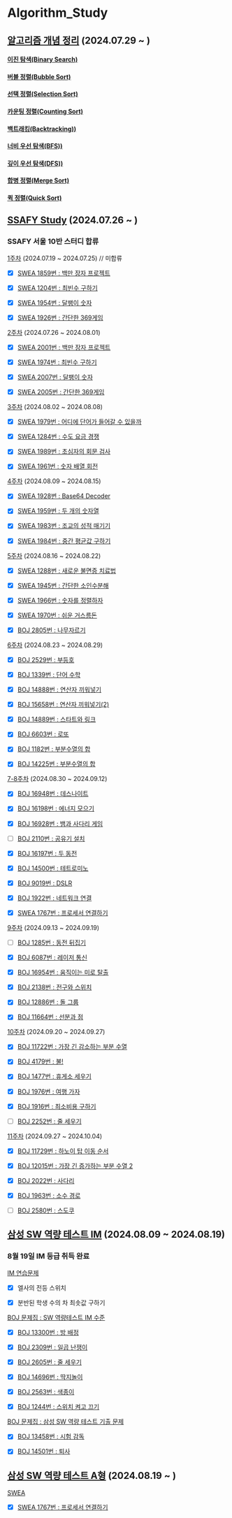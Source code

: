 # Algorithm_Study

## [알고리즘 개념 정리](https://github.com/EliteZer0/Algorithm_Study/tree/main/Concepts_Study) (2024.07.29 ~ )

#### [이진 탐색(Binary Search)](https://github.com/EliteZer0/Algorithm_Study/tree/main/Concepts_Study/BinarySearch)

#### [버블 정렬(Bubble Sort)](https://github.com/EliteZer0/Algorithm_Study/tree/main/Concepts_Study/BubbleSort)

#### [선택 정렬(Selection Sort)](https://github.com/EliteZer0/Algorithm_Study/tree/main/Concepts_Study/SelectionSort)

#### [카운팅 정렬(Counting Sort)](https://github.com/EliteZer0/Algorithm_Study/tree/main/Concepts_Study/CountingSort)

#### [백트래킹(Backtracking))](https://github.com/EliteZer0/Algorithm_Study/tree/main/Concepts_Study/Backtracking)

#### [너비 우선 탐색(BFS))](https://github.com/EliteZer0/Algorithm_Study/tree/main/Concepts_Study/BFS)

#### [깊이 우선 탐색(DFS))](https://github.com/EliteZer0/Algorithm_Study/tree/main/Concepts_Study/BFS)

#### [합병 정렬(Merge Sort)](https://github.com/EliteZer0/Algorithm_Study/tree/main/Concepts_Study/MergeSort)

#### [퀵 정렬(Quick Sort)](https://github.com/EliteZer0/Algorithm_Study/tree/main/Concepts_Study/QuickSort)

## [SSAFY Study](https://github.com/EliteZer0/Algorithm_Study/tree/main/SSAFY_Study) (2024.07.26 ~ )

### **SSAFY 서울 10반 스터디 합류**

[1주차](https://github.com/EliteZer0/Algorithm_Study/tree/main/SSAFY_Study/W1) (2024.07.19 ~ 2024.07.25) // 미합류

- [x] [SWEA 1859번 : 백만 장자 프로젝트](https://swexpertacademy.com/main/code/problem/problemDetail.do?contestProbId=AV5LrsUaDxcDFAXc&categoryId=AV5LrsUaDxcDFAXc&categoryType=CODE&problemTitle=1859&orderBy=FIRST_REG_DATETIME&selectCodeLang=ALL&select-1=&pageSize=10&pageIndex=1)

- [x] [SWEA 1204번 : 최빈수 구하기](https://swexpertacademy.com/main/code/problem/problemDetail.do?contestProbId=AV13zo1KAAACFAYh&categoryId=AV13zo1KAAACFAYh&categoryType=CODE&problemTitle=1204&orderBy=FIRST_REG_DATETIME&selectCodeLang=ALL&select-1=&pageSize=10&pageIndex=1&&&&&&&&&)

- [x] [SWEA 1954번 : 달팽이 숫자](https://swexpertacademy.com/main/code/problem/problemDetail.do?contestProbId=AV5PobmqAPoDFAUq&categoryId=AV5PobmqAPoDFAUq&categoryType=CODE&problemTitle=1954&orderBy=FIRST_REG_DATETIME&selectCodeLang=ALL&select-1=&pageSize=10&pageIndex=1)

- [x] [SWEA 1926번 : 간단한 369게임](https://swexpertacademy.com/main/code/problem/problemDetail.do?contestProbId=AV5PTeo6AHUDFAUq&categoryId=AV5PTeo6AHUDFAUq&categoryType=CODE&problemTitle=1926&orderBy=FIRST_REG_DATETIME&selectCodeLang=ALL&select-1=&pageSize=10&pageIndex=1)

[2주차](https://github.com/EliteZer0/Algorithm_Study/tree/main/SSAFY_Study/W2) (2024.07.26 ~ 2024.08.01)

- [x] [SWEA 2001번 : 백만 장자 프로젝트](https://swexpertacademy.com/main/code/problem/problemDetail.do?contestProbId=AV5LrsUaDxcDFAXc&categoryId=AV5LrsUaDxcDFAXc&categoryType=CODE&problemTitle=1859&orderBy=FIRST_REG_DATETIME&selectCodeLang=ALL&select-1=&pageSize=10&pageIndex=1)

- [x] [SWEA 1974번 : 최빈수 구하기](https://swexpertacademy.com/main/code/problem/problemDetail.do?contestProbId=AV13zo1KAAACFAYh&categoryId=AV13zo1KAAACFAYh&categoryType=CODE&problemTitle=1204&orderBy=FIRST_REG_DATETIME&selectCodeLang=ALL&select-1=&pageSize=10&pageIndex=1&&&&&&&&&)

- [x] [SWEA 2007번 : 달팽이 숫자](https://swexpertacademy.com/main/code/problem/problemDetail.do?contestProbId=AV5PobmqAPoDFAUq&categoryId=AV5PobmqAPoDFAUq&categoryType=CODE&problemTitle=1954&orderBy=FIRST_REG_DATETIME&selectCodeLang=ALL&select-1=&pageSize=10&pageIndex=1)

- [x] [SWEA 2005번 : 간단한 369게임](https://swexpertacademy.com/main/code/problem/problemDetail.do?contestProbId=AV5PTeo6AHUDFAUq&categoryId=AV5PTeo6AHUDFAUq&categoryType=CODE&problemTitle=1926&orderBy=FIRST_REG_DATETIME&selectCodeLang=ALL&select-1=&pageSize=10&pageIndex=1)

[3주차](https://github.com/EliteZer0/Algorithm_Study/tree/main/SSAFY_Study/W3) (2024.08.02 ~ 2024.08.08)

- [x] [SWEA 1979번 : 어디에 단어가 들어갈 수 있을까](https://swexpertacademy.com/main/code/problem/problemDetail.do?contestProbId=AV5PuPq6AaQDFAUq&categoryId=AV5PuPq6AaQDFAUq&categoryType=CODE&problemTitle=1979&orderBy=FIRST_REG_DATETIME&selectCodeLang=ALL&select-1=&pageSize=10&pageIndex=1)

- [x] [SWEA 1284번 : 수도 요금 경쟁](https://swexpertacademy.com/main/code/problem/problemDetail.do?contestProbId=AV189xUaI8UCFAZN&categoryId=AV189xUaI8UCFAZN&categoryType=CODE&problemTitle=1284&orderBy=FIRST_REG_DATETIME&selectCodeLang=ALL&select-1=&pageSize=10&pageIndex=1)

- [x] [SWEA 1989번 : 초심자의 회문 검사](https://swexpertacademy.com/main/code/problem/problemDetail.do?contestProbId=AV5PyTLqAf4DFAUq&categoryId=AV5PyTLqAf4DFAUq&categoryType=CODE&problemTitle=1989&orderBy=FIRST_REG_DATETIME&selectCodeLang=ALL&select-1=&pageSize=10&pageIndex=1)

- [x] [SWEA 1961번 : 숫자 배열 회전](https://swexpertacademy.com/main/code/problem/problemDetail.do?contestProbId=AV5Pq-OKAVYDFAUq&categoryId=AV5Pq-OKAVYDFAUq&categoryType=CODE&problemTitle=1961&orderBy=FIRST_REG_DATETIME&selectCodeLang=ALL&select-1=&pageSize=10&pageIndex=1)

[4주차](https://github.com/EliteZer0/Algorithm_Study/tree/main/SSAFY_Study/W4) (2024.08.09 ~ 2024.08.15)

- [x] [SWEA 1928번 : Base64 Decoder](https://swexpertacademy.com/main/code/problem/problemDetail.do?contestProbId=AV5PR4DKAG0DFAUq&categoryId=AV5PR4DKAG0DFAUq&categoryType=CODE&problemTitle=1928&orderBy=FIRST_REG_DATETIME&selectCodeLang=ALL&select-1=&pageSize=10&pageIndex=1)

- [x] [SWEA 1959번 : 두 개의 숫자열](https://swexpertacademy.com/main/code/problem/problemDetail.do?contestProbId=AV5PpoFaAS4DFAUq&categoryId=AV5PpoFaAS4DFAUq&categoryType=CODE&problemTitle=1959&orderBy=FIRST_REG_DATETIME&selectCodeLang=ALL&select-1=&pageSize=10&pageIndex=1)

- [x] [SWEA 1983번 : 조교의 성적 매기기](https://swexpertacademy.com/main/code/problem/problemDetail.do?contestProbId=AV5PwGK6AcIDFAUq&categoryId=AV5PwGK6AcIDFAUq&categoryType=CODE&problemTitle=1983&orderBy=FIRST_REG_DATETIME&selectCodeLang=ALL&select-1=&pageSize=10&pageIndex=1)

- [x] [SWEA 1984번 : 중간 평균값 구하기](https://swexpertacademy.com/main/code/problem/problemDetail.do?contestProbId=AV5Pw_-KAdcDFAUq)

[5주차](https://github.com/EliteZer0/Algorithm_Study/tree/main/SSAFY_Study/W5) (2024.08.16 ~ 2024.08.22)

- [x] [SWEA 1288번 : 새로운 불면증 치료법](https://swexpertacademy.com/main/code/problem/problemDetail.do?contestProbId=AV18_yw6I9MCFAZN&categoryId=AV18_yw6I9MCFAZN&categoryType=CODE&problemTitle=1288&orderBy=FIRST_REG_DATETIME&selectCodeLang=ALL&select-1=&pageSize=10&pageIndex=1)

- [x] [SWEA 1945번 : 간단한 소인수분해](https://swexpertacademy.com/main/code/problem/problemDetail.do?contestProbId=AV5Pl0Q6ANQDFAUq&categoryId=AV5Pl0Q6ANQDFAUq&categoryType=CODE&problemTitle=1945&orderBy=FIRST_REG_DATETIME&selectCodeLang=ALL&select-1=&pageSize=10&pageIndex=1&&&&&&&&&)

- [x] [SWEA 1966번 : 숫자를 정렬하자](https://swexpertacademy.com/main/code/problem/problemDetail.do?contestProbId=AV5PrmyKAWEDFAUq&categoryId=AV5PrmyKAWEDFAUq&categoryType=CODE&problemTitle=1966&orderBy=FIRST_REG_DATETIME&selectCodeLang=ALL&select-1=&pageSize=10&pageIndex=1&&&&&&&&&)

- [x] [SWEA 1970번 : 쉬운 거스름돈](https://swexpertacademy.com/main/code/problem/problemDetail.do?contestProbId=AV5PsIl6AXIDFAUq)

- [x] [BOJ 2805번 : 나무자르기](https://www.acmicpc.net/problem/2805)

[6주차](https://github.com/EliteZer0/Algorithm_Study/tree/main/SSAFY_Study/W6) (2024.08.23 ~ 2024.08.29)

- [x] [BOJ 2529번 : 부등호](https://www.acmicpc.net/problem/2529)

- [x] [BOJ 1339번 : 단어 수학](https://www.acmicpc.net/problem/1339)

- [x] [BOJ 14888번 : 연산자 끼워넣기](https://www.acmicpc.net/problem/14888)

- [x] [BOJ 15658번 : 연산자 끼워넣기(2)](https://www.acmicpc.net/problem/15658)

- [x] [BOJ 14889번 : 스타트와 링크](https://www.acmicpc.net/problem/14889)

- [x] [BOJ 6603번 : 로또](https://www.acmicpc.net/problem/6603)

- [x] [BOJ 1182번 : 부분수열의 합](https://www.acmicpc.net/problem/1182)

- [x] [BOJ 14225번 : 부분수열의 합](https://www.acmicpc.net/problem/14225)

[7-8주차](https://github.com/EliteZer0/Algorithm_Study/tree/main/SSAFY_Study/W7) (2024.08.30 ~ 2024.09.12)

- [x] [BOJ 16948번 : 데스나이트](https://www.acmicpc.net/problem/16948)

- [x] [BOJ 16198번 : 에너지 모으기](https://www.acmicpc.net/problem/16198)

- [x] [BOJ 16928번 : 뱀과 사다리 게임](https://www.acmicpc.net/problem/16928)

- [ ] [BOJ 2110번 :  공유기 설치](https://www.acmicpc.net/problem/2110)

- [x] [BOJ 16197번 : 두 동전](https://www.acmicpc.net/problem/16197)

- [x] [BOJ 14500번 : 테트로미노](https://www.acmicpc.net/problem/14500)

- [x] [BOJ 9019번 : DSLR](https://www.acmicpc.net/problem/9019)

- [x] [BOJ 1922번 : 네트워크 연결](https://www.acmicpc.net/problem/1922)

- [x] [SWEA 1767번 : 프로세서 연결하기](https://swexpertacademy.com/main/code/problem/problemDetail.do?contestProbId=AV4suNtaXFEDFAUf)

[9주차](https://github.com/EliteZer0/Algorithm_Study/tree/main/SSAFY_Study/W9) (2024.09.13 ~ 2024.09.19)

- [ ] [BOJ 1285번 : 동전 뒤집기](https://www.acmicpc.net/problem/1285)

- [x] [BOJ 6087번 : 레이저 통신](https://www.acmicpc.net/problem/6087)

- [x] [BOJ 16954번 : 움직이는 미로 탈출](https://www.acmicpc.net/problem/16954)

- [x] [BOJ 2138번 :  전구와 스위치](https://www.acmicpc.net/problem/2138)

- [x] [BOJ 12886번 : 돌 그룹](https://www.acmicpc.net/problem/12886)

- [x] [BOJ 11664번 : 선분과 점](https://www.acmicpc.net/problem/11664)

[10주차](https://github.com/EliteZer0/Algorithm_Study/tree/main/SSAFY_Study/W10) (2024.09.20 ~ 2024.09.27)

- [x] [BOJ 11722번 : 가장 긴 감소하는 부분 수열](https://www.acmicpc.net/problem/11722)
	 
- [x] [BOJ 4179번 : 불!](https://www.acmicpc.net/problem/4179)

- [x] [BOJ 1477번 : 휴게소 세우기](https://www.acmicpc.net/problem/1477)

- [x] [BOJ 1976번 :  여행 가자](https://www.acmicpc.net/problem/1976)

- [x] [BOJ 1916번 : 최소비용 구하기](https://www.acmicpc.net/problem/1916)

- [ ] [BOJ 2252번 : 줄 세우기](https://www.acmicpc.net/problem/2252)

[11주차](https://github.com/EliteZer0/Algorithm_Study/tree/main/SSAFY_Study/W11) (2024.09.27 ~ 2024.10.04)
	 
- [x] [BOJ 11729번 : 하노이 탑 이동 순서](https://www.acmicpc.net/problem/11729)
	 	 
- [x] [BOJ 12015번 : 가장 긴 증가하는 부분 수열 2](https://www.acmicpc.net/problem/12015)

- [x] [BOJ 2022번 : 사다리](https://www.acmicpc.net/problem/2022)

- [x] [BOJ 1963번 :  소수 경로](https://www.acmicpc.net/problem/1963)

- [ ] [BOJ 2580번 : 스도쿠](https://www.acmicpc.net/problem/2580)


## [삼성 SW 역량 테스트 IM](https://github.com/EliteZer0/Algorithm_Study/tree/main/IM_Practice) (2024.08.09 ~ 2024.08.19)

### 8월 19일 IM 등급 취득 완료

[IM 연습문제](https://github.com/EliteZer0/Algorithm_Study/tree/main/IM_Practice/IM_Exercise)

- [x] 엘사의 전등 스위치

- [x] 분반된 학생 수의 차 최솟값 구하기

[BOJ 문제집 : SW 역량테스트 IM 수준](https://github.com/EliteZer0/Algorithm_Study/tree/main/IM_Practice/BOJ_Workbook_10168)

- [x] [BOJ 13300번 : 방 배정](https://www.acmicpc.net/problem/13300)

- [x] [BOJ 2309번 : 일곱 난쟁이](https://www.acmicpc.net/problem/2309)

- [x] [BOJ 2605번 : 줄 세우기](https://www.acmicpc.net/problem/2605)

- [x] [BOJ 14696번 : 딱지놀이](https://www.acmicpc.net/problem/14696)

- [x] [BOJ 2563번 : 색종이](https://www.acmicpc.net/problem/2563)

- [x] [BOJ 1244번 : 스위치 켜고 끄기](https://www.acmicpc.net/problem/1244)

[BOJ 문제집 : 삼성 SW 역량 테스트 기출 문제](https://github.com/EliteZer0/Algorithm_Study/tree/main/IM_Practice/BOJ_Workbook_1152)

- [x] [BOJ 13458번 : 시험 감독](https://www.acmicpc.net/problem/13458)

- [x] [BOJ 14501번 : 퇴사](https://www.acmicpc.net/problem/14501)

## [삼성 SW 역량 테스트 A형](https://github.com/EliteZer0/Algorithm_Study/tree/main/A_Practice) (2024.08.19 ~ )

[SWEA](https://github.com/EliteZer0/Algorithm_Study/tree/main/A_Practice/SWEA)

- [x] [SWEA 1767번 : 프로세서 연결하기](https://swexpertacademy.com/main/code/problem/problemDetail.do?contestProbId=AV4suNtaXFEDFAUf)